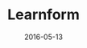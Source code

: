 ---
title: Learnform
description: 
client:
skills:
  - Product Design
  - User Experience
  - User Interface
date: 2016-05-13
finished: true
layout: work
permalink: false
eleventyExcludeFromCollections: true
---